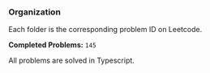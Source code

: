 ### Organization

Each folder is the corresponding problem ID on Leetcode.

**Completed Problems:** `145`

All problems are solved in Typescript.
